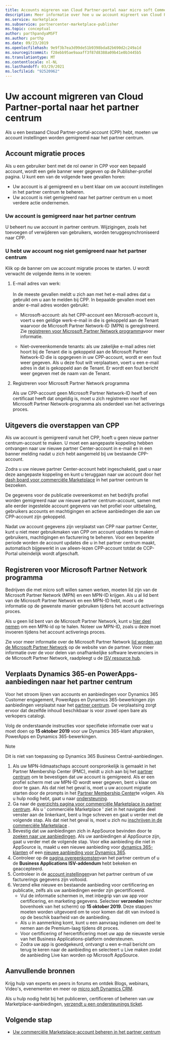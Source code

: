 ```yaml
---
title: Accounts migreren van Cloud Partner-portal naar micro soft Commercial Marketplace
description: Meer informatie over hoe u uw account migreert van Cloud Partner-portal naar het partner centrum in micro soft Commercial Marketplace voor Azure
ms.service: marketplace
ms.subservice: partnercenter-marketplace-publisher
ms.topic: conceptual
author: parthpandyaMSFT
ms.author: parthp
ms.date: 09/23/2019
ms.openlocfilehash: 9e9f3b7ea3d99de51b9398bda82b690d2c249a1d
ms.sourcegitcommit: f28ebb95ae9aaaff3f87d8388a09b41e0b3445b5
ms.translationtype: MT
ms.contentlocale: nl-NL
ms.lasthandoff: 03/29/2021
ms.locfileid: "92520962"
---
```

# <a name="how-to-migrate-your-account-from-cloud-partner-portal-to-partner-center"></a>Uw account migreren van Cloud Partner-portal naar het partner centrum

Als u een bestaand Cloud Partner-portal-account (CPP) hebt, moeten uw account instellingen worden gemigreerd naar het partner centrum.

## <a name="account-migration-process"></a>Account migratie proces

Als u een gebruiker bent met de rol owner in CPP voor een bepaald account, wordt een gele banner weer gegeven op de Publisher-profiel pagina. U kunt een van de volgende twee gevallen horen:

- Uw account is al gemigreerd en u bent klaar om uw account instellingen in het partner centrum te beheren.
- Uw account is niet gemigreerd naar het partner centrum en u moet verdere actie ondernemen.

### <a name="your-account-has-been-migrated-to-partner-center"></a>Uw account is gemigreerd naar het partner centrum

U beheert nu uw account in partner centrum. Wijzigingen, zoals het toevoegen of verwijderen van gebruikers, worden teruggesynchroniseerd naar CPP.

### <a name="you-have-not-yet-migrated-your-account-to-partner-center"></a>U hebt uw account nog niet gemigreerd naar het partner centrum

Klik op de banner om uw account migratie proces te starten. U wordt verwacht de volgende items in te voeren:

1. E-mail adres van werk: <br> <br> In de meeste gevallen meldt u zich aan met het e-mail adres dat u gebruikt om u aan te melden bij CPP. In bepaalde gevallen moet een ander e-mail adres worden gebruikt:

    * Microsoft-account: als het CPP-account een Microsoft-account is, voert u een geldige werk-e-mail in die is gekoppeld aan de Tenant waarvoor de Microsoft Partner Network-ID (MPN) is geregistreerd. Zie [registreren voor Microsoft Partner Network programma](#sign-up-for-microsoft-partner-network-program)voor meer informatie.

    * Niet-overeenkomende tenants: als uw zakelijke e-mail adres niet hoort bij de Tenant die is gekoppeld aan de Microsoft Partner Network-ID die is opgegeven in uw CPP-account, wordt er een fout weer gegeven. Als u deze fout wilt verplaatsen, voert u een e-mail adres in dat is gekoppeld aan de Tenant. Er wordt een fout bericht weer gegeven met de naam van de Tenant.

2. Registreren voor Microsoft Partner Network programma

    Als uw CPP-account geen Microsoft Partner Network-ID heeft of een certificaat heeft dat ongeldig is, moet u zich registreren voor het Microsoft Partner Network-programma als onderdeel van het activerings proces.

## <a name="publishers-moving-from-cpp"></a>Uitgevers die overstappen van CPP

Als uw account is gemigreerd vanuit het CPP, hoeft u geen nieuw partner centrum-account te maken. U moet een aangepaste koppeling hebben ontvangen naar uw nieuwe partner Center-account in e-mail en in een banner melding nadat u zich hebt aangemeld bij uw bestaande CPP-account.

Zodra u uw nieuwe partner Center-account hebt ingeschakeld, gaat u naar deze aangepaste koppeling en kunt u teruggaan naar uw account door het [dash board voor commerciële Marketplace](https://partner.microsoft.com/dashboard/commercial-marketplace/overview) in het partner centrum te bezoeken.

De gegevens voor de publicatie overeenkomst en het bedrijfs profiel worden gemigreerd naar uw nieuwe partner centrum-account, samen met alle eerder ingestelde account gegevens van het profiel voor uitbetaling, gebruikers accounts en machtigingen en actieve aanbiedingen die aan uw CPP-account zijn gekoppeld.

Nadat uw account gegevens zijn verplaatst van CPP naar partner Center, kunt u niet meer gebruikmaken van CPP om account updates te maken of gebruikers, machtigingen en facturering te beheren. Voor een beperkte periode worden de account updates die u in het partner centrum maakt, automatisch bijgewerkt in uw alleen-lezen CPP-account totdat de CCP-Portal uiteindelijk wordt afgeschaft.

## <a name="sign-up-for-microsoft-partner-network-program"></a>Registreren voor Microsoft Partner Network programma

Bedrijven die met micro soft willen samen werken, moeten lid zijn van de Microsoft Partner Network (MPN) en een MPN-ID krijgen. Als u al lid bent van de Microsoft Partner Network en een MPN-ID hebt, moet u de informatie op de gewenste manier gebruiken tijdens het account activerings proces.  

Als u geen lid bent van de Microsoft Partner Network, kunt u [hier deel nemen](https://signup.microsoft.com/signup?sku=StoreForBusinessIW&origin=partnerdashboard&culture=en-us&ru=https://partner.microsoft.com/dashboard/account/v3/xpu/onboard?ru=/dashboard/account/v3/enrollment/companyprofile/basicpartnernetwork/new) om een MPN-id op te halen. Noteer uw MPN-ID, zoals u deze moet invoeren tijdens het account activerings proces.

Zie voor meer informatie over de Microsoft Partner Network [lid worden van de Microsoft Partner Network](https://partner.microsoft.com/membership) op de website van de partner. Voor meer informatie over de voor delen van onafhankelijke software leveranciers in de Microsoft Partner Network, raadpleegt u de [ISV resource hub](https://partner.microsoft.com/isv-resource-hub).  

## <a name="move-dynamics-365-and-powerapps-offers-to-partner-center"></a>Verplaats Dynamics 365-en PowerApps-aanbiedingen naar het partner centrum

Voor het stroom lijnen van accounts en aanbiedingen voor Dynamics 365 Customer engagement, PowerApps en Dynamics 365-bewerkingen zijn aanbiedingen verplaatst naar het [partner centrum](https://partner.microsoft.com/). De verplaatsing zorgt ervoor dat dezelfde inhoud beschikbaar is voor zowel open bare als verkopers catalogi.

Volg de onderstaande instructies voor specifieke informatie over wat u moet doen op **15 oktober 2019** voor uw Dynamics 365-klant afspraken, PowerApps en Dynamics 365-bewerkingen.

> [!NOTE]
> Dit is niet van toepassing op Dynamics 365 Business Central-aanbiedingen.  

1. Als uw MPN-lidmaatschaps account oorspronkelijk is gemaakt in het Partner Membership Center (PMC), meldt u zich aan bij het [partner centrum](https://partner.microsoft.com/pcv/accountsettings/connectedpartnerprofile) om te bevestigen dat uw account is gemigreerd. Als er een profiel scherm met uw MPN-ID wordt weer gegeven, bent u klaar om door te gaan. Als dat niet het geval is, moet u uw account migratie starten door de prompts in het [Partner Membership Center](https://partners.microsoft.com/partnerprogram/Welcome.aspx)te volgen. Als u hulp nodig hebt, gaat u naar [ondersteuning](https://partner.microsoft.com/support?issueid=100-0077).
2. Ga naar de [overzichts pagina voor commerciële Marketplace in partner centrum](https://partner.microsoft.com/dashboard/commercial-marketplace/overview). Als u ' commerciële Marketplace ' ziet in het navigatie deel venster aan de linkerkant, bent u Inge schreven en gaat u verder met de volgende stap. Als dat niet het geval is, moet u zich nu [inschrijven in de commerciële Marketplace](https://partner.microsoft.com/dashboard/account/v3/enrollment/introduction/partnership) .
3. Bevestig dat uw aanbiedingen zich in AppSource bevinden door te [zoeken naar uw aanbiedingen](https://appsource.microsoft.com/). Als uw aanbiedingen al AppSource zijn, gaat u verder met de volgende stap. Voor elke aanbieding die niet in AppSource is, maakt u een nieuwe aanbieding voor [dynamics 365-klanten](create-new-customer-engagement-offer.md) of een [nieuwe aanbieding voor Dynamics 365](create-new-operations-offer.md).
4. Controleer op de [pagina overeenkomsten](https://partner.microsoft.com/dashboard/account/agreements)van het partner centrum of u de **Business Applications ISV-addendum** hebt bekeken en geaccepteerd.
5. Controleer in de [account instellingen](https://partner.microsoft.com/dashboard/account/v3/accountsettings/billingprofile)van het partner centrum of uw facturerings gegevens zijn voltooid.
6. Verzend elke nieuwe en bestaande aanbieding voor certificering en publicatie, zelfs als uw aanbiedingen eerder zijn gecertificeerd.
    * Vul de informatie schermen in, met inbegrip van uw app voor certificering, en marketing gegevens. Selecteer **verzenden** (rechter bovenhoek van het scherm) op **15 oktober 2019**. Deze stappen moeten worden uitgevoerd om te voor komen dat dit van invloed is op de beschik baarheid van de aanbieding.
    * Als u in aanmerking komt, kunt u een aanvraag indienen om deel te nemen aan de Premium-laag tijdens dit proces.
    * Voor certificering of hercertificering moet uw app de nieuwste versie van het Business Applications-platform ondersteunen.
    * Zodra uw app is goedgekeurd, ontvangt u een e-mail bericht om terug te keren naar de aanbieding en selecteert u Live maken zodat de aanbieding Live kan worden op Microsoft AppSource.

## <a name="additional-resources"></a>Aanvullende bronnen

Krijg hulp van experts en peers in forums en ontdek Blogs, webinars, Video's, evenementen en meer op [micro soft Dynamics CRM](https://community.dynamics.com/crm?wa=wsignin1.0).

Als u hulp nodig hebt bij het publiceren, certificeren of beheren van uw Marketplace-aanbiedingen, [verzendt u een ondersteunings ticket](https://aka.ms/MarketplacePublisherSupport).

## <a name="next-step"></a>Volgende stap

- [Uw commerciële Marketplace-account beheren in het partner centrum](./manage-account.md)
